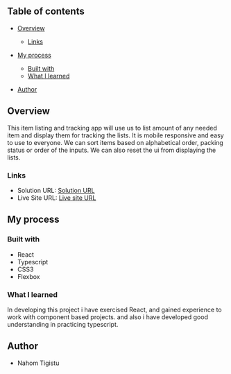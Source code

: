 ## Table of contents

- [Overview](#overview)
  - [Links](#links)
- [My process](#my-process)

  - [Built with](#built-with)
  - [What I learned](#what-i-learned)

- [Author](#author)

## Overview

This item listing and tracking app will use us to list amount of any needed item and display them for tracking the lists. It is mobile responsive and easy to use to everyone. We can sort items based on alphabetical order, packing status or order of the inputs. We can also reset the ui from displaying the lists.

### Links

- Solution URL: [Solution URL](https://github.com/Nahom77/travell-list-app)
- Live Site URL: [Live site URL](https://travell-list-app.vercel.app/)

## My process

### Built with

- React
- Typescript
- CSS3
- Flexbox

### What I learned

In developing this project i have exercised React, and gained experience to work with component based projects. and also i have developed good understanding in practicing typescript.

## Author

- Nahom Tigistu
